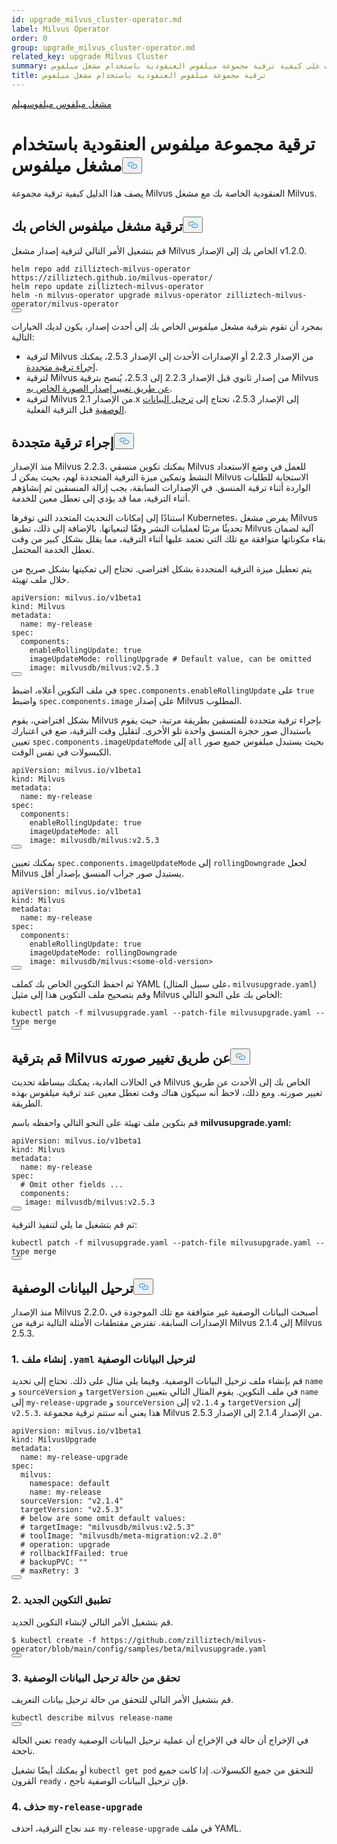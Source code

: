```yaml
---
id: upgrade_milvus_cluster-operator.md
label: Milvus Operator
order: 0
group: upgrade_milvus_cluster-operator.md
related_key: upgrade Milvus Cluster
summary: تعرف على كيفية ترقية مجموعة ميلفوس العنقودية باستخدام مشغل ميلفوس.
title: ترقية مجموعة ميلفوس العنقودية باستخدام مشغل ميلفوس
---
```

<div class="tab-wrapper"><a href="/docs/ar/upgrade_milvus_cluster-operator.md" class='active '>مشغل ميلفوس ميلفوس</a><a href="/docs/ar/upgrade_milvus_cluster-helm.md" class=''>هيلم</a></div>
<h1 id="Upgrade-Milvus-Cluster-with-Milvus-Operator" class="common-anchor-header">ترقية مجموعة ميلفوس العنقودية باستخدام مشغل ميلفوس<button data-href="#Upgrade-Milvus-Cluster-with-Milvus-Operator" class="anchor-icon" translate="no">
      <svg translate="no"
        aria-hidden="true"
        focusable="false"
        height="20"
        version="1.1"
        viewBox="0 0 16 16"
        width="16"
      >
        <path
          fill="#0092E4"
          fill-rule="evenodd"
          d="M4 9h1v1H4c-1.5 0-3-1.69-3-3.5S2.55 3 4 3h4c1.45 0 3 1.69 3 3.5 0 1.41-.91 2.72-2 3.25V8.59c.58-.45 1-1.27 1-2.09C10 5.22 8.98 4 8 4H4c-.98 0-2 1.22-2 2.5S3 9 4 9zm9-3h-1v1h1c1 0 2 1.22 2 2.5S13.98 12 13 12H9c-.98 0-2-1.22-2-2.5 0-.83.42-1.64 1-2.09V6.25c-1.09.53-2 1.84-2 3.25C6 11.31 7.55 13 9 13h4c1.45 0 3-1.69 3-3.5S14.5 6 13 6z"
        ></path>
      </svg>
    </button></h1><p>يصف هذا الدليل كيفية ترقية مجموعة Milvus العنقودية الخاصة بك مع مشغل Milvus.</p>
<h2 id="Upgrade-your-Milvus-operator" class="common-anchor-header">ترقية مشغل ميلفوس الخاص بك<button data-href="#Upgrade-your-Milvus-operator" class="anchor-icon" translate="no">
      <svg translate="no"
        aria-hidden="true"
        focusable="false"
        height="20"
        version="1.1"
        viewBox="0 0 16 16"
        width="16"
      >
        <path
          fill="#0092E4"
          fill-rule="evenodd"
          d="M4 9h1v1H4c-1.5 0-3-1.69-3-3.5S2.55 3 4 3h4c1.45 0 3 1.69 3 3.5 0 1.41-.91 2.72-2 3.25V8.59c.58-.45 1-1.27 1-2.09C10 5.22 8.98 4 8 4H4c-.98 0-2 1.22-2 2.5S3 9 4 9zm9-3h-1v1h1c1 0 2 1.22 2 2.5S13.98 12 13 12H9c-.98 0-2-1.22-2-2.5 0-.83.42-1.64 1-2.09V6.25c-1.09.53-2 1.84-2 3.25C6 11.31 7.55 13 9 13h4c1.45 0 3-1.69 3-3.5S14.5 6 13 6z"
        ></path>
      </svg>
    </button></h2><p>قم بتشغيل الأمر التالي لترقية إصدار مشغل Milvus الخاص بك إلى الإصدار v1.2.0.</p>
<pre><code translate="no">helm repo <span class="hljs-keyword">add</span> zilliztech-milvus-<span class="hljs-keyword">operator</span> https:<span class="hljs-comment">//zilliztech.github.io/milvus-operator/</span>
helm repo update zilliztech-milvus-<span class="hljs-keyword">operator</span>
helm -n milvus-<span class="hljs-keyword">operator</span> upgrade milvus-<span class="hljs-keyword">operator</span> zilliztech-milvus-<span class="hljs-keyword">operator</span>/milvus-<span class="hljs-keyword">operator</span>
<button class="copy-code-btn"></button></code></pre>
<p>بمجرد أن تقوم بترقية مشغل ميلفوس الخاص بك إلى أحدث إصدار، يكون لديك الخيارات التالية:</p>
<ul>
<li>لترقية Milvus من الإصدار 2.2.3 أو الإصدارات الأحدث إلى الإصدار 2.5.3، يمكنك <a href="#Conduct-a-rolling-upgrade">إجراء ترقية متجددة</a>.</li>
<li>لترقية Milvus من إصدار ثانوي قبل الإصدار 2.2.3 إلى 2.5.3، يُنصح بترقية Milvus <a href="#Upgrade-Milvus-by-changing-its-image">عن طريق تغيير إصدار الصورة الخاص به</a>.</li>
<li>لترقية Milvus من الإصدار 2.1.x إلى الإصدار 2.5.3، تحتاج إلى <a href="#Migrate-the-metadata">ترحيل البيانات الوصفية</a> قبل الترقية الفعلية.</li>
</ul>
<h2 id="Conduct-a-rolling-upgrade" class="common-anchor-header">إجراء ترقية متجددة<button data-href="#Conduct-a-rolling-upgrade" class="anchor-icon" translate="no">
      <svg translate="no"
        aria-hidden="true"
        focusable="false"
        height="20"
        version="1.1"
        viewBox="0 0 16 16"
        width="16"
      >
        <path
          fill="#0092E4"
          fill-rule="evenodd"
          d="M4 9h1v1H4c-1.5 0-3-1.69-3-3.5S2.55 3 4 3h4c1.45 0 3 1.69 3 3.5 0 1.41-.91 2.72-2 3.25V8.59c.58-.45 1-1.27 1-2.09C10 5.22 8.98 4 8 4H4c-.98 0-2 1.22-2 2.5S3 9 4 9zm9-3h-1v1h1c1 0 2 1.22 2 2.5S13.98 12 13 12H9c-.98 0-2-1.22-2-2.5 0-.83.42-1.64 1-2.09V6.25c-1.09.53-2 1.84-2 3.25C6 11.31 7.55 13 9 13h4c1.45 0 3-1.69 3-3.5S14.5 6 13 6z"
        ></path>
      </svg>
    </button></h2><p>منذ الإصدار Milvus 2.2.3، يمكنك تكوين منسقي Milvus للعمل في وضع الاستعداد النشط وتمكين ميزة الترقية المتجددة لهم، بحيث يمكن لـ Milvus الاستجابة للطلبات الواردة أثناء ترقية المنسق. في الإصدارات السابقة، يجب إزالة المنسقين ثم إنشاؤهم أثناء الترقية، مما قد يؤدي إلى تعطل معين للخدمة.</p>
<p>استنادًا إلى إمكانات التحديث المتجدد التي توفرها Kubernetes، يفرض مشغل Milvus تحديثًا مرتبًا لعمليات النشر وفقًا لتبعياتها. بالإضافة إلى ذلك، تطبق Milvus آلية لضمان بقاء مكوناتها متوافقة مع تلك التي تعتمد عليها أثناء الترقية، مما يقلل بشكل كبير من وقت تعطل الخدمة المحتمل.</p>
<p>يتم تعطيل ميزة الترقية المتجددة بشكل افتراضي. تحتاج إلى تمكينها بشكل صريح من خلال ملف تهيئة.</p>
<pre><code translate="no" class="language-yaml">apiVersion: milvus.io/v1beta1
kind: Milvus
metadata:
  name: my-release
spec:
  components:
    enableRollingUpdate: <span class="hljs-literal">true</span>
    imageUpdateMode: rollingUpgrade <span class="hljs-comment"># Default value, can be omitted</span>
    image: milvusdb/milvus:v2.5.3
<button class="copy-code-btn"></button></code></pre>
<p>في ملف التكوين أعلاه، اضبط <code translate="no">spec.components.enableRollingUpdate</code> على <code translate="no">true</code> واضبط <code translate="no">spec.components.image</code> على إصدار Milvus المطلوب.</p>
<p>بشكل افتراضي، يقوم Milvus بإجراء ترقية متجددة للمنسقين بطريقة مرتبة، حيث يقوم باستبدال صور حجرة المنسق واحدة تلو الأخرى. لتقليل وقت الترقية، ضع في اعتبارك تعيين <code translate="no">spec.components.imageUpdateMode</code> إلى <code translate="no">all</code> بحيث يستبدل ميلفوس جميع صور الكبسولات في نفس الوقت.</p>
<pre><code translate="no" class="language-yaml">apiVersion: milvus.io/v1beta1
kind: Milvus
metadata:
  name: my-release
spec:
  components:
    enableRollingUpdate: <span class="hljs-literal">true</span>
    imageUpdateMode: all
    image: milvusdb/milvus:v2.5.3
<button class="copy-code-btn"></button></code></pre>
<p>يمكنك تعيين <code translate="no">spec.components.imageUpdateMode</code> إلى <code translate="no">rollingDowngrade</code> لجعل Milvus يستبدل صور جراب المنسق بإصدار أقل.</p>
<pre><code translate="no" class="language-yaml">apiVersion: milvus.io/v1beta1
kind: Milvus
metadata:
  name: my-release
spec:
  components:
    enableRollingUpdate: <span class="hljs-literal">true</span>
    imageUpdateMode: rollingDowngrade
    image: milvusdb/milvus:&lt;some-old-version&gt;
<button class="copy-code-btn"></button></code></pre>
<p>ثم احفظ التكوين الخاص بك كملف YAML (على سبيل المثال، <code translate="no">milvusupgrade.yaml</code>) وقم بتصحيح ملف التكوين هذا إلى مثيل Milvus الخاص بك على النحو التالي:</p>
<pre><code translate="no" class="language-shell">kubectl patch -f milvusupgrade.yaml --patch-file milvusupgrade.yaml --<span class="hljs-built_in">type</span> merge 
<button class="copy-code-btn"></button></code></pre>
<h2 id="Upgrade-Milvus-by-changing-its-image" class="common-anchor-header">قم بترقية Milvus عن طريق تغيير صورته<button data-href="#Upgrade-Milvus-by-changing-its-image" class="anchor-icon" translate="no">
      <svg translate="no"
        aria-hidden="true"
        focusable="false"
        height="20"
        version="1.1"
        viewBox="0 0 16 16"
        width="16"
      >
        <path
          fill="#0092E4"
          fill-rule="evenodd"
          d="M4 9h1v1H4c-1.5 0-3-1.69-3-3.5S2.55 3 4 3h4c1.45 0 3 1.69 3 3.5 0 1.41-.91 2.72-2 3.25V8.59c.58-.45 1-1.27 1-2.09C10 5.22 8.98 4 8 4H4c-.98 0-2 1.22-2 2.5S3 9 4 9zm9-3h-1v1h1c1 0 2 1.22 2 2.5S13.98 12 13 12H9c-.98 0-2-1.22-2-2.5 0-.83.42-1.64 1-2.09V6.25c-1.09.53-2 1.84-2 3.25C6 11.31 7.55 13 9 13h4c1.45 0 3-1.69 3-3.5S14.5 6 13 6z"
        ></path>
      </svg>
    </button></h2><p>في الحالات العادية، يمكنك ببساطة تحديث Milvus الخاص بك إلى الأحدث عن طريق تغيير صورته. ومع ذلك، لاحظ أنه سيكون هناك وقت تعطل معين عند ترقية ميلفوس بهذه الطريقة.</p>
<p>قم بتكوين ملف تهيئة على النحو التالي واحفظه باسم <strong>milvusupgrade.yaml:</strong></p>
<pre><code translate="no" class="language-yaml">apiVersion: milvus.io/v1beta1
kind: Milvus
metadata:
  name: my-release
spec:
  <span class="hljs-comment"># Omit other fields ...</span>
  components:
   image: milvusdb/milvus:v2.5.3
<button class="copy-code-btn"></button></code></pre>
<p>ثم قم بتشغيل ما يلي لتنفيذ الترقية:</p>
<pre><code translate="no" class="language-shell">kubectl patch -f milvusupgrade.yaml --patch-file milvusupgrade.yaml --<span class="hljs-built_in">type</span> merge 
<button class="copy-code-btn"></button></code></pre>
<h2 id="Migrate-the-metadata" class="common-anchor-header">ترحيل البيانات الوصفية<button data-href="#Migrate-the-metadata" class="anchor-icon" translate="no">
      <svg translate="no"
        aria-hidden="true"
        focusable="false"
        height="20"
        version="1.1"
        viewBox="0 0 16 16"
        width="16"
      >
        <path
          fill="#0092E4"
          fill-rule="evenodd"
          d="M4 9h1v1H4c-1.5 0-3-1.69-3-3.5S2.55 3 4 3h4c1.45 0 3 1.69 3 3.5 0 1.41-.91 2.72-2 3.25V8.59c.58-.45 1-1.27 1-2.09C10 5.22 8.98 4 8 4H4c-.98 0-2 1.22-2 2.5S3 9 4 9zm9-3h-1v1h1c1 0 2 1.22 2 2.5S13.98 12 13 12H9c-.98 0-2-1.22-2-2.5 0-.83.42-1.64 1-2.09V6.25c-1.09.53-2 1.84-2 3.25C6 11.31 7.55 13 9 13h4c1.45 0 3-1.69 3-3.5S14.5 6 13 6z"
        ></path>
      </svg>
    </button></h2><p>منذ الإصدار Milvus 2.2.0، أصبحت البيانات الوصفية غير متوافقة مع تلك الموجودة في الإصدارات السابقة. تفترض مقتطفات الأمثلة التالية ترقية من Milvus 2.1.4 إلى Milvus 2.5.3.</p>
<h3 id="1-Create-a-yaml-file-for-metadata-migration" class="common-anchor-header">1. إنشاء ملف <code translate="no">.yaml</code> لترحيل البيانات الوصفية</h3><p>قم بإنشاء ملف ترحيل البيانات الوصفية. وفيما يلي مثال على ذلك. تحتاج إلى تحديد <code translate="no">name</code> و <code translate="no">sourceVersion</code> و <code translate="no">targetVersion</code> في ملف التكوين. يقوم المثال التالي بتعيين <code translate="no">name</code> إلى <code translate="no">my-release-upgrade</code> و <code translate="no">sourceVersion</code> إلى <code translate="no">v2.1.4</code> و <code translate="no">targetVersion</code> إلى <code translate="no">v2.5.3</code>. هذا يعني أنه ستتم ترقية مجموعة Milvus من الإصدار 2.1.4 إلى الإصدار 2.5.3.</p>
<pre><code translate="no">apiVersion: milvus.io/v1beta1
kind: MilvusUpgrade
metadata:
  name: my-release-upgrade
spec:
  milvus:
    namespace: default
    name: my-release
  sourceVersion: <span class="hljs-string">&quot;v2.1.4&quot;</span>
  targetVersion: <span class="hljs-string">&quot;v2.5.3&quot;</span>
  <span class="hljs-comment"># below are some omit default values:</span>
  <span class="hljs-comment"># targetImage: &quot;milvusdb/milvus:v2.5.3&quot;</span>
  <span class="hljs-comment"># toolImage: &quot;milvusdb/meta-migration:v2.2.0&quot;</span>
  <span class="hljs-comment"># operation: upgrade</span>
  <span class="hljs-comment"># rollbackIfFailed: true</span>
  <span class="hljs-comment"># backupPVC: &quot;&quot;</span>
  <span class="hljs-comment"># maxRetry: 3</span>
<button class="copy-code-btn"></button></code></pre>
<h3 id="2-Apply-the-new-configuration" class="common-anchor-header">2. تطبيق التكوين الجديد</h3><p>قم بتشغيل الأمر التالي لإنشاء التكوين الجديد.</p>
<pre><code translate="no">$ kubectl create -f <span class="hljs-attr">https</span>:<span class="hljs-comment">//github.com/zilliztech/milvus-operator/blob/main/config/samples/beta/milvusupgrade.yaml</span>
<button class="copy-code-btn"></button></code></pre>
<h3 id="3-Check-the-status-of-metadata-migration" class="common-anchor-header">3. تحقق من حالة ترحيل البيانات الوصفية</h3><p>قم بتشغيل الأمر التالي للتحقق من حالة ترحيل بيانات التعريف.</p>
<pre><code translate="no">kubectl describe milvus release-name
<button class="copy-code-btn"></button></code></pre>
<p>تعني الحالة <code translate="no">ready</code> في الإخراج أن حالة في الإخراج أن عملية ترحيل البيانات الوصفية ناجحة.</p>
<p>أو يمكنك أيضًا تشغيل <code translate="no">kubectl get pod</code> للتحقق من جميع الكبسولات. إذا كانت جميع القرون <code translate="no">ready</code> ، فإن ترحيل البيانات الوصفية ناجح.</p>
<h3 id="4-Delete-my-release-upgrade" class="common-anchor-header">4. حذف <code translate="no">my-release-upgrade</code></h3><p>عند نجاح الترقية، احذف <code translate="no">my-release-upgrade</code> في ملف YAML.</p>
